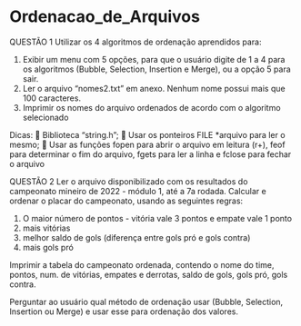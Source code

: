 ﻿# Ordenacao_de_Arquivos

QUESTÃO 1
Utilizar os 4 algoritmos de ordenação aprendidos para:

1. Exibir um menu com 5 opções, para que o usuário digite de 1 a 4 para os algoritmos (Bubble, Selection, Insertion e Merge), ou a opção 5  para sair.
2. Ler o arquivo “nomes2.txt” em anexo. Nenhum nome possui mais que 100 caracteres.
3. Imprimir os nomes do arquivo ordenados de acordo com o algoritmo selecionado

Dicas:
 Biblioteca “string.h”;
 Usar os ponteiros FILE *arquivo para ler o mesmo;
 Usar as funções fopen para abrir o arquivo em leitura (r+), feof para determinar o fim do arquivo, fgets para ler a linha e fclose para fechar o arquivo

QUESTÃO 2
Ler o arquivo disponibilizado com os resultados do campeonato mineiro de 2022 - módulo 1, até a 7a rodada.
Calcular e ordenar o placar do campeonato, usando as seguintes regras:
1) O maior número de pontos - vitória vale 3 pontos e empate vale 1 ponto
2) mais vitórias
3) melhor saldo de gols (diferença entre gols pró e gols contra)
4) mais gols pró

Imprimir a tabela do campeonato ordenada, contendo o nome do time, pontos, num. de vitórias, empates e derrotas, saldo de gols, gols pró, gols contra.

Perguntar ao usuário qual método de ordenação usar (Bubble, Selection, Insertion ou Merge) e usar esse para ordenação dos valores.
